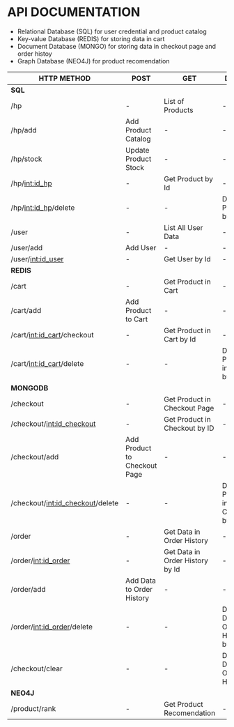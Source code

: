 # API DOCUMENTATION
 
 - Relational Database  (SQL) for user credential and product catalog
 - Key-value Database (REDIS) for storing data in cart
 - Document Database  (MONGO) for storing data in checkout page and order histoy
 - Graph Database     (NEO4J) for product recomendation
 
 | HTTP METHOD                        | POST                         | GET                             | DELETE                             |
|------------------------------------|------------------------------|---------------------------------|------------------------------------|
| **SQL**                            |                              |                                 |                                    |
| /hp                                | -                            | List of Products                | -                                  |
| /hp/add                            | Add Product Catalog          | -                               | -                                  |
| /hp/stock                          | Update Product Stock         | -                               | -                                  |
| /hp/<int:id_hp>                    | -                            | Get Product by Id               | -                                  |
| /hp/<int:id_hp>/delete             | -                            | -                               | Delete Product by Id               |
| /user                              | -                            | List All User Data              | -                                  |
| /user/add                          | Add User                     | -                               | -                                  |
| /user/<int:id_user>                | -                            | Get User by Id                  | -                                  |
| **REDIS**                          |                              |                                 |                                    |
| /cart                              | -                            | Get Product in Cart             | -                                  |
| /cart/add                          | Add Product to Cart          | -                               | -                                  |
| /cart/<int:id_cart>/checkout       | -                            | Get Product in Cart by Id       | -                                  |
| /cart/<int:id_cart>/delete         | -                            | -                               | Delete Product in Cart by Id       |
| **MONGODB**                        |                              |                                 |                                    |
| /checkout                          | -                            | Get Product in Checkout Page    | -                                  |
| /checkout/<int:id_checkout>        | -                            | Get Product in Checkout by ID   | -                                  |
| /checkout/add                      | Add Product to Checkout Page | -                               | -                                  |
| /checkout/<int:id_checkout>/delete | -                            | -                               | Delete Product in Checkout by Id   |
| /order                             | -                            | Get Data in Order History       | -                                  |
| /order/<int:id_order>              | -                            | Get Data in Order History by Id | -                                  |
| /order/add                         | Add Data to Order History    | -                               | -                                  |
| /order/<int:id_order>/delete       | -                            | -                               | Delete Data in Order History by Id |
| /checkout/clear                    | -                            | -                               | Delete All Data in Order History   |
| **NEO4J**                          |                              |                                 |                                    |
| /product/rank                      | -                            | Get Product Recomendation       | -                                  |

